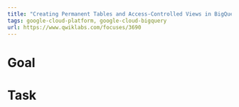 ```yaml
---
title: "Creating Permanent Tables and Access-Controlled Views in BigQuery"
tags: google-cloud-platform, google-cloud-bigquery
url: https://www.qwiklabs.com/focuses/3690
---
```


# Goal


# Task
